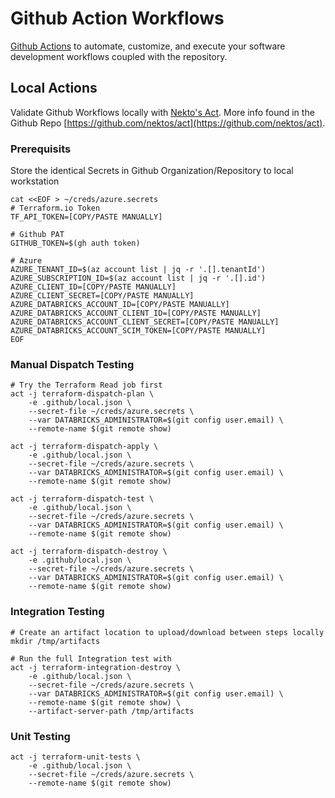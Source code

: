 # Github Action Workflows

[Github Actions](https://docs.github.com/en/actions) to automate, customize, and execute your software development workflows coupled with the repository.

## Local Actions

Validate Github Workflows locally with [Nekto's Act](https://nektosact.com/introduction.html). More info found in the Github Repo [https://github.com/nektos/act](https://github.com/nektos/act).

### Prerequisits

Store the identical Secrets in Github Organization/Repository to local workstation

```
cat <<EOF > ~/creds/azure.secrets
# Terraform.io Token
TF_API_TOKEN=[COPY/PASTE MANUALLY]

# Github PAT
GITHUB_TOKEN=$(gh auth token)

# Azure
AZURE_TENANT_ID=$(az account list | jq -r '.[].tenantId')
AZURE_SUBSCRIPTION_ID=$(az account list | jq -r '.[].id')
AZURE_CLIENT_ID=[COPY/PASTE MANUALLY]
AZURE_CLIENT_SECRET=[COPY/PASTE MANUALLY]
AZURE_DATABRICKS_ACCOUNT_ID=[COPY/PASTE MANUALLY]
AZURE_DATABRICKS_ACCOUNT_CLIENT_ID=[COPY/PASTE MANUALLY]
AZURE_DATABRICKS_ACCOUNT_CLIENT_SECRET=[COPY/PASTE MANUALLY]
AZURE_DATABRICKS_ACCOUNT_SCIM_TOKEN=[COPY/PASTE MANUALLY]
EOF
```

### Manual Dispatch Testing

```
# Try the Terraform Read job first
act -j terraform-dispatch-plan \
    -e .github/local.json \
    --secret-file ~/creds/azure.secrets \
    --var DATABRICKS_ADMINISTRATOR=$(git config user.email) \
    --remote-name $(git remote show)

act -j terraform-dispatch-apply \
    -e .github/local.json \
    --secret-file ~/creds/azure.secrets \
    --var DATABRICKS_ADMINISTRATOR=$(git config user.email) \
    --remote-name $(git remote show)

act -j terraform-dispatch-test \
    -e .github/local.json \
    --secret-file ~/creds/azure.secrets \
    --var DATABRICKS_ADMINISTRATOR=$(git config user.email) \
    --remote-name $(git remote show)

act -j terraform-dispatch-destroy \
    -e .github/local.json \
    --secret-file ~/creds/azure.secrets \
    --var DATABRICKS_ADMINISTRATOR=$(git config user.email) \
    --remote-name $(git remote show)
```

### Integration Testing

```
# Create an artifact location to upload/download between steps locally
mkdir /tmp/artifacts

# Run the full Integration test with
act -j terraform-integration-destroy \
    -e .github/local.json \
    --secret-file ~/creds/azure.secrets \
    --var DATABRICKS_ADMINISTRATOR=$(git config user.email) \
    --remote-name $(git remote show) \
    --artifact-server-path /tmp/artifacts
```

### Unit Testing

```
act -j terraform-unit-tests \
    -e .github/local.json \
    --secret-file ~/creds/azure.secrets \
    --remote-name $(git remote show)
```